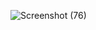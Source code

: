 ![Screenshot (76)](https://github.com/deshashrikakade/terraform/assets/119559216/51d7187f-6a3d-43b5-99e3-1e3b56b96374)
